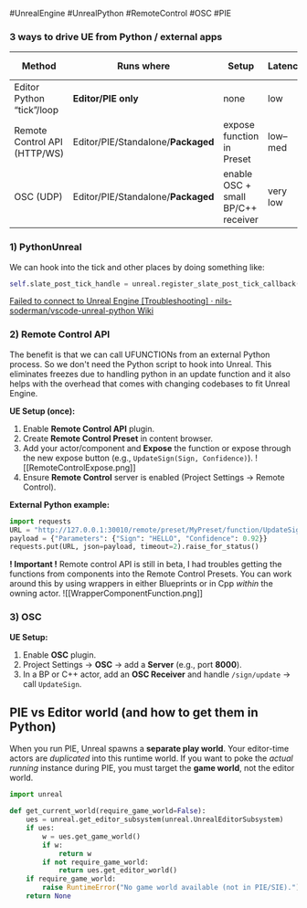 #UnrealEngine #UnrealPython #RemoteControl #OSC #PIE
###  3 ways to drive UE from Python / external apps

| Method                       | Runs where                         | Setup                              | Latency  | Ship in packaged |
| ---------------------------- | ---------------------------------- | ---------------------------------- | -------- | ---------------- |
| Editor Python “tick”/loop    | **Editor/PIE only**                | none                               | low      | ❌                |
| Remote Control API (HTTP/WS) | Editor/PIE/Standalone/**Packaged** | expose function in Preset          | low–med  | ✅                |
| OSC (UDP)                    | Editor/PIE/Standalone/**Packaged** | enable OSC + small BP/C++ receiver | very low | ✅                |

### 1) PythonUnreal
We can hook into the tick and other places by doing something like:
```python
self.slate_post_tick_handle = unreal.register_slate_post_tick_callback(self.tick)
```
[Failed to connect to Unreal Engine [Troubleshooting] · nils-soderman/vscode-unreal-python Wiki](https://github.com/nils-soderman/vscode-unreal-python/wiki/Failed-to-connect-to-Unreal-Engine-%5BTroubleshooting%5D)
### 2) Remote Control API
The benefit is that we can call UFUNCTIONs from an external Python process. So we don't need the Python script to hook into Unreal. This eliminates freezes due to handling python in an update function and it also helps with the overhead that comes with changing codebases to fit Unreal Engine.

**UE Setup (once):**
1. Enable **Remote Control API** plugin.
2. Create **Remote Control Preset** in content browser.
3. Add your actor/component and **Expose** the function or expose through the new expose button (e.g., `UpdateSign(Sign, Confidence)`).
![[RemoteControlExpose.png]]
4. Ensure **Remote Control** server is enabled (Project Settings → Remote Control).

**External Python example:**
```python
import requests
URL = "http://127.0.0.1:30010/remote/preset/MyPreset/function/UpdateSign"
payload = {"Parameters": {"Sign": "HELLO", "Confidence": 0.92}}
requests.put(URL, json=payload, timeout=2).raise_for_status()
```

**! Important !**
Remote control API is still in beta, I had troubles getting the functions from components into the Remote Control Presets. You can work around this by using wrappers in either Blueprints or in Cpp _within_ the owning actor.
![[WrapperComponentFunction.png]]
### 3) OSC
**UE Setup:**
1. Enable **OSC** plugin.
2. Project Settings → **OSC** → add a **Server** (e.g., port **8000**).
3. In a BP or C++ actor, add an **OSC Receiver** and handle `/sign/update` → call `UpdateSign`.

## PIE vs Editor world (and how to get them in Python)
When you run PIE, Unreal spawns a **separate play world**. Your editor-time actors are _duplicated_ into this runtime world. If you want to poke the _actual running_ instance during PIE, you must target the **game world**, not the editor world.
```python
import unreal

def get_current_world(require_game_world=False):
    ues = unreal.get_editor_subsystem(unreal.UnrealEditorSubsystem)
    if ues:
        w = ues.get_game_world()
        if w:
            return w
        if not require_game_world:
            return ues.get_editor_world()
    if require_game_world:
        raise RuntimeError("No game world available (not in PIE/SIE).")
    return None
```
